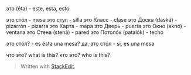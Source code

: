 
это (éta) - este, esta, esto.

это стóл - mesa
это стул - silla
это Класс - clase
это Доска (daská) - pizarrón - pizarra
это Карта - mapa
это Дверь - puerta
это Окно (aknó) - ventana
это Стена (stená) - pared
это Потолóк (patalók) - techo

это стóл?  - es ésta una mesa?
да, это стóл - si, es una mesa

что это? what is this?
кто это? who is this?



> Written with [StackEdit](https://stackedit.io/).
<!--stackedit_data:
eyJoaXN0b3J5IjpbLTMwMjU1MDc1Ml19
-->